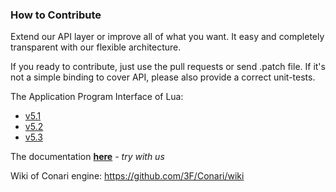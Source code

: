 ### How to Contribute

Extend our API layer or improve all of what you want. It easy and completely transparent with our flexible architecture.

If you ready to contribute, just use the pull requests or send .patch file. If it's not a simple binding to cover API, please also provide a correct unit-tests.

The Application Program Interface of Lua:

* [v5.1](https://www.lua.org/manual/5.1/manual.html#3)
* [v5.2](https://www.lua.org/manual/5.2/manual.html#4)
* [v5.3](https://www.lua.org/manual/5.3/manual.html#4)

The documentation **[here](https://github.com/3F/LuNari/wiki/API)** - *try with us*

Wiki of Conari engine: https://github.com/3F/Conari/wiki

